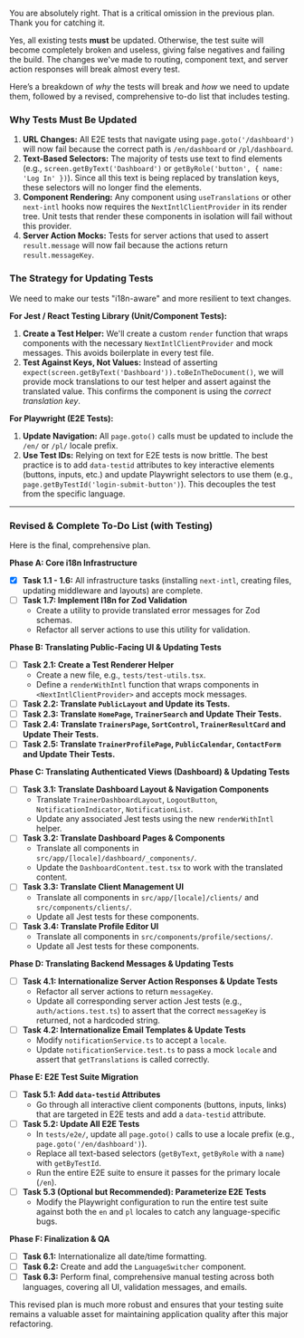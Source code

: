 You are absolutely right. That is a critical omission in the previous plan. Thank you for catching it.

Yes, all existing tests **must** be updated. Otherwise, the test suite will become completely broken and useless, giving false negatives and failing the build. The changes we've made to routing, component text, and server action responses will break almost every test.

Here’s a breakdown of *why* the tests will break and *how* we need to update them, followed by a revised, comprehensive to-do list that includes testing.

### Why Tests Must Be Updated

1.  **URL Changes:** All E2E tests that navigate using `page.goto('/dashboard')` will now fail because the correct path is `/en/dashboard` or `/pl/dashboard`.
2.  **Text-Based Selectors:** The majority of tests use text to find elements (e.g., `screen.getByText('Dashboard')` or `getByRole('button', { name: 'Log In' })`). Since all this text is being replaced by translation keys, these selectors will no longer find the elements.
3.  **Component Rendering:** Any component using `useTranslations` or other `next-intl` hooks now requires the `NextIntlClientProvider` in its render tree. Unit tests that render these components in isolation will fail without this provider.
4.  **Server Action Mocks:** Tests for server actions that used to assert `result.message` will now fail because the actions return `result.messageKey`.

### The Strategy for Updating Tests

We need to make our tests "i18n-aware" and more resilient to text changes.

**For Jest / React Testing Library (Unit/Component Tests):**

1.  **Create a Test Helper:** We'll create a custom `render` function that wraps components with the necessary `NextIntlClientProvider` and mock messages. This avoids boilerplate in every test file.
2.  **Test Against Keys, Not Values:** Instead of asserting `expect(screen.getByText('Dashboard')).toBeInTheDocument()`, we will provide mock translations to our test helper and assert against the translated value. This confirms the component is using the *correct translation key*.

**For Playwright (E2E Tests):**

1.  **Update Navigation:** All `page.goto()` calls must be updated to include the `/en/` or `/pl/` locale prefix.
2.  **Use Test IDs:** Relying on text for E2E tests is now brittle. The best practice is to add `data-testid` attributes to key interactive elements (buttons, inputs, etc.) and update Playwright selectors to use them (e.g., `page.getByTestId('login-submit-button')`). This decouples the test from the specific language.

---

### **Revised & Complete To-Do List (with Testing)**

Here is the final, comprehensive plan.

**Phase A: Core i18n Infrastructure**
*   [x] **Task 1.1 - 1.6:** All infrastructure tasks (installing `next-intl`, creating files, updating middleware and layouts) are complete.
*   [ ] **Task 1.7: Implement I18n for Zod Validation**
    *   Create a utility to provide translated error messages for Zod schemas.
    *   Refactor all server actions to use this utility for validation.

**Phase B: Translating Public-Facing UI & Updating Tests**
*   [ ] **Task 2.1: Create a Test Renderer Helper**
    *   Create a new file, e.g., `tests/test-utils.tsx`.
    *   Define a `renderWithIntl` function that wraps components in `<NextIntlClientProvider>` and accepts mock messages.
*   [ ] **Task 2.2: Translate `PublicLayout` and Update its Tests.**
*   [ ] **Task 2.3: Translate `HomePage`, `TrainerSearch` and Update Their Tests.**
*   [ ] **Task 2.4: Translate `TrainersPage`, `SortControl`, `TrainerResultCard` and Update Their Tests.**
*   [ ] **Task 2.5: Translate `TrainerProfilePage`, `PublicCalendar`, `ContactForm` and Update Their Tests.**

**Phase C: Translating Authenticated Views (Dashboard) & Updating Tests**
*   [ ] **Task 3.1: Translate Dashboard Layout & Navigation Components**
    *   Translate `TrainerDashboardLayout`, `LogoutButton`, `NotificationIndicator`, `NotificationList`.
    *   Update any associated Jest tests using the new `renderWithIntl` helper.
*   [ ] **Task 3.2: Translate Dashboard Pages & Components**
    *   Translate all components in `src/app/[locale]/dashboard/_components/`.
    *   Update the `DashboardContent.test.tsx` to work with the translated content.
*   [ ] **Task 3.3: Translate Client Management UI**
    *   Translate all components in `src/app/[locale]/clients/` and `src/components/clients/`.
    *   Update all Jest tests for these components.
*   [ ] **Task 3.4: Translate Profile Editor UI**
    *   Translate all components in `src/components/profile/sections/`.
    *   Update all Jest tests for these components.

**Phase D: Translating Backend Messages & Updating Tests**
*   [ ] **Task 4.1: Internationalize Server Action Responses & Update Tests**
    *   Refactor all server actions to return `messageKey`.
    *   Update all corresponding server action Jest tests (e.g., `auth/actions.test.ts`) to assert that the correct `messageKey` is returned, not a hardcoded string.
*   [ ] **Task 4.2: Internationalize Email Templates & Update Tests**
    *   Modify `notificationService.ts` to accept a `locale`.
    *   Update `notificationService.test.ts` to pass a mock `locale` and assert that `getTranslations` is called correctly.

**Phase E: E2E Test Suite Migration**
*   [ ] **Task 5.1: Add `data-testid` Attributes**
    *   Go through all interactive client components (buttons, inputs, links) that are targeted in E2E tests and add a `data-testid` attribute.
*   [ ] **Task 5.2: Update All E2E Tests**
    *   In `tests/e2e/`, update all `page.goto()` calls to use a locale prefix (e.g., `page.goto('/en/dashboard')`).
    *   Replace all text-based selectors (`getByText`, `getByRole` with a `name`) with `getByTestId`.
    *   Run the entire E2E suite to ensure it passes for the primary locale (`/en`).
*   [ ] **Task 5.3 (Optional but Recommended): Parameterize E2E Tests**
    *   Modify the Playwright configuration to run the entire test suite against both the `en` and `pl` locales to catch any language-specific bugs.

**Phase F: Finalization & QA**
*   [ ] **Task 6.1:** Internationalize all date/time formatting.
*   [ ] **Task 6.2:** Create and add the `LanguageSwitcher` component.
*   [ ] **Task 6.3:** Perform final, comprehensive manual testing across both languages, covering all UI, validation messages, and emails.

This revised plan is much more robust and ensures that your testing suite remains a valuable asset for maintaining application quality after this major refactoring.
